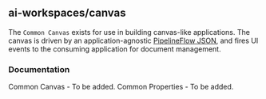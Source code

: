 <!--
{% comment %}
Copyright 2017-2019 IBM Corporation

Licensed under the Apache License, Version 2.0 (the "License");
you may not use this file except in compliance with the License.
You may obtain a copy of the License at

http://www.apache.org/licenses/LICENSE-2.0

Unless required by applicable law or agreed to in writing, software
distributed under the License is distributed on an "AS IS" BASIS,
WITHOUT WARRANTIES OR CONDITIONS OF ANY KIND, either express or implied.
See the License for the specific language governing permissions and
limitations under the License.
{% endcomment %}
-->

## ai-workspaces/canvas


The `Common Canvas` exists for use in building canvas-like applications. The canvas is driven by an application-agnostic [PipelineFlow JSON](https://github.com/ai-workspace/canvas-schemas/tree/master/common-pipeline/pipeline-flow), and fires UI events to the consuming application for document management.

### Documentation

Common Canvas - To be added.
Common Properties - To be added.
